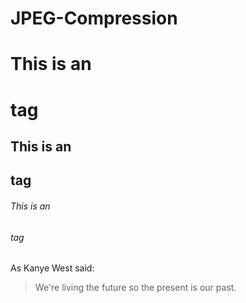# JPEG-Compression
# This is an <h1> tag
## This is an <h2> tag
###### This is an <h6> tag
As Kanye West said:

> We're living the future so
> the present is our past.

